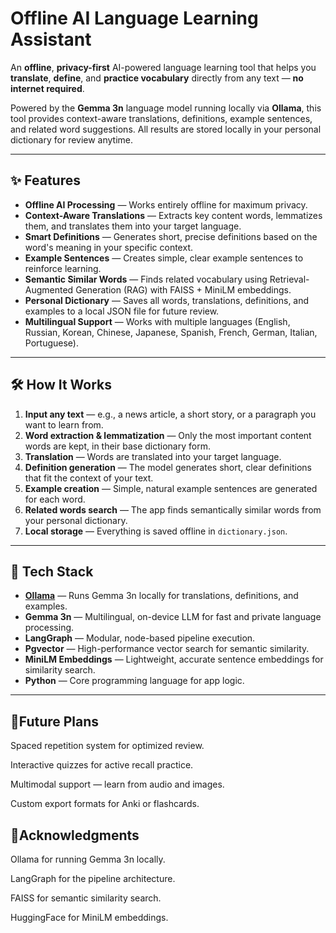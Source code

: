 # Offline AI Language Learning Assistant

An **offline**, **privacy-first** AI-powered language learning tool that helps you **translate**, **define**, and **practice vocabulary** directly from any text — **no internet required**.

Powered by the **Gemma 3n** language model running locally via **Ollama**, this tool provides context-aware translations, definitions, example sentences, and related word suggestions. All results are stored locally in your personal dictionary for review anytime.

---

## ✨ Features

- **Offline AI Processing** — Works entirely offline for maximum privacy.
- **Context-Aware Translations** — Extracts key content words, lemmatizes them, and translates them into your target language.
- **Smart Definitions** — Generates short, precise definitions based on the word's meaning in your specific context.
- **Example Sentences** — Creates simple, clear example sentences to reinforce learning.
- **Semantic Similar Words** — Finds related vocabulary using Retrieval-Augmented Generation (RAG) with FAISS + MiniLM embeddings.
- **Personal Dictionary** — Saves all words, translations, definitions, and examples to a local JSON file for future review.
- **Multilingual Support** — Works with multiple languages (English, Russian, Korean, Chinese, Japanese, Spanish, French, German, Italian, Portuguese).


---

## 🛠️ How It Works

1. **Input any text** — e.g., a news article, a short story, or a paragraph you want to learn from.
2. **Word extraction & lemmatization** — Only the most important content words are kept, in their base dictionary form.
3. **Translation** — Words are translated into your target language.
4. **Definition generation** — The model generates short, clear definitions that fit the context of your text.
5. **Example creation** — Simple, natural example sentences are generated for each word.
6. **Related words search** — The app finds semantically similar words from your personal dictionary.
7. **Local storage** — Everything is saved offline in `dictionary.json`.

---

## 🧠 Tech Stack

- **[Ollama](https://ollama.ai/)** — Runs Gemma 3n locally for translations, definitions, and examples.
- **Gemma 3n** — Multilingual, on-device LLM for fast and private language processing.
- **LangGraph** — Modular, node-based pipeline execution.
- **Pgvector** — High-performance vector search for semantic similarity.
- **MiniLM Embeddings** — Lightweight, accurate sentence embeddings for similarity search.
- **Python** — Core programming language for app logic.

---

## 🔮Future Plans
Spaced repetition system for optimized review.

Interactive quizzes for active recall practice.

Multimodal support — learn from audio and images.

Custom export formats for Anki or flashcards.

## 🙌Acknowledgments
Ollama for running Gemma 3n locally.

LangGraph for the pipeline architecture.

FAISS for semantic similarity search.

HuggingFace for MiniLM embeddings.
